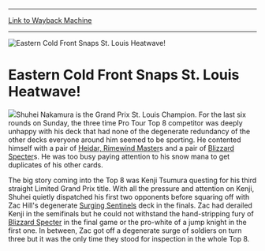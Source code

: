 
---
[Link to Wayback Machine](https://web.archive.org/web/20160303193852/http://magic.wizards.com/en/events/coverage/eastern-cold-front-snaps-st-louis-heatwave)

[_metadata_:description]:- "Shuhei Nakamura is the Grand Prix St. Louis Champion. For the last six rounds on Sunday, the three time Pro Tour Top 8 competitor was deeply unhappy with his deck that had none of the degenerate redundancy of the other decks everyone around him seemed to be sporting."
[_metadata_:generator]:- "Drupal 7 (http://drupal.org)"
[_metadata_:node]:- "569796"
[_metadata_:source]:- "div-block-system-main"
[_metadata_:title]:- "Eastern Cold Front Snaps St. Louis Heatwave!"
[_metadata_:wayback_capture_timestamp]:- "2016-03-03 19:38:52"
[_metadata_:wayback_raw_url]:- "https://web.archive.org/web/20160303193852id_/http://magic.wizards.com/en/events/coverage/eastern-cold-front-snaps-st-louis-heatwave"
[_metadata_:wayback_url]:- "http://magic.wizards.com/en/events/coverage/eastern-cold-front-snaps-st-louis-heatwave"
---







![Eastern Cold Front Snaps St. Louis Heatwave!](https://media.magic.wizards.com/images/banner/large_1_4.jpg)





Eastern Cold Front Snaps St. Louis Heatwave!
============================================











![](https://media.magic.wizards.com/image_legacy_migration/sideboard/images/gpstl06/fin.jpg)Shuhei Nakamura is the Grand Prix St. Louis Champion. For the last six rounds on Sunday, the three time Pro Tour Top 8 competitor was deeply unhappy with his deck that had none of the degenerate redundancy of the other decks everyone around him seemed to be sporting. He contented himself with a pair of [Heidar, Rimewind Master](http://gatherer.wizards.com/Pages/Card/Details.aspx?name=Heidar%2C+Rimewind+Master)s and a pair of [Blizzard Specter](http://gatherer.wizards.com/Pages/Card/Details.aspx?name=Blizzard+Specter)s. He was too busy paying attention to his snow mana to get duplicates of his other cards.


The big story coming into the Top 8 was Kenji Tsumura questing for his third straight Limited Grand Prix title. With all the pressure and attention on Kenji, Shuhei quietly dispatched his first two opponents before squaring off with Zac Hill's degenerate [Surging Sentinels](http://gatherer.wizards.com/Pages/Card/Details.aspx?name=Surging+Sentinels) deck in the finals. Zac had derailed Kenji in the semifinals but he could not withstand the hand-stripping fury of [Blizzard Specter](http://gatherer.wizards.com/Pages/Card/Details.aspx?name=Blizzard+Specter) in the final game or the pro-white of a jump knight in the first one. In between, Zac got off a degenerate surge of soldiers on turn three but it was the only time they stood for inspection in the whole Top 8.


  

 


